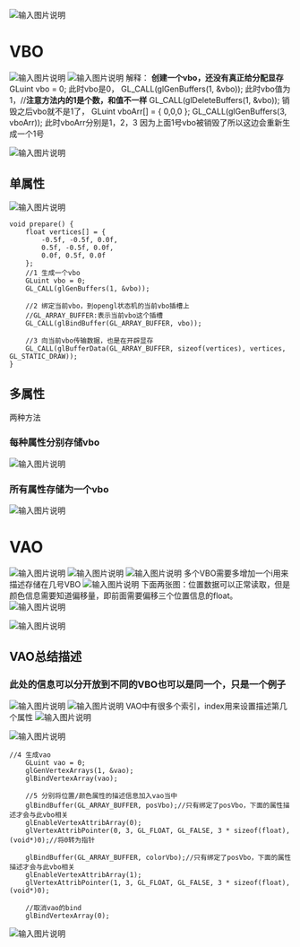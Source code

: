 ![输入图片说明](/imgs/2024-10-14/ckJoOAGeXvYbRpas.png)
# VBO
![输入图片说明](/imgs/2024-10-14/BV7yPQmKIr8AtKBf.png)
![输入图片说明](/imgs/2024-10-14/oc4XWzWYxZHbeDKC.png)
解释：
**创建一个vbo，还没有真正给分配显存**
GLuint vbo = 0;
此时vbo是0，
GL_CALL(glGenBuffers(1, &vbo));
此时vbo值为1，//**注意方法内的1是个数，和值不一样**
GL_CALL(glDeleteBuffers(1, &vbo));
销毁之后vbo就不是1了，
GLuint vboArr[] = { 0,0,0 };
GL_CALL(glGenBuffers(3, vboArr));
此时vboArr分别是1，2，3
因为上面1号vbo被销毁了所以这边会重新生成一个1号

![输入图片说明](/imgs/2024-10-15/FqvpJkOWIkLIPhhv.png)
##  单属性
![输入图片说明](/imgs/2024-10-15/VL3rESofMkzpPw2S.png)
```
void prepare() {
    float vertices[] = {
        -0.5f, -0.5f, 0.0f,
        0.5f, -0.5f, 0.0f,
        0.0f, 0.5f, 0.0f
    };
    //1 生成一个vbo
    GLuint vbo = 0;
    GL_CALL(glGenBuffers(1, &vbo));

    //2 绑定当前vbo，到opengl状态机的当前vbo插槽上
    //GL_ARRAY_BUFFER:表示当前vbo这个插槽
    GL_CALL(glBindBuffer(GL_ARRAY_BUFFER, vbo));

    //3 向当前vbo传输数据，也是在开辟显存
    GL_CALL(glBufferData(GL_ARRAY_BUFFER, sizeof(vertices), vertices, GL_STATIC_DRAW));
}
```
## 多属性
两种方法
### 每种属性分别存储vbo
![输入图片说明](/imgs/2024-10-15/lwo4fHrIqAZABURB.png)
### 所有属性存储为一个vbo
![输入图片说明](/imgs/2024-10-15/oDOMkK7aLkssQaCZ.png)
# VAO
![输入图片说明](/imgs/2024-10-15/dYhwYhWG9BFbFDwH.png)
![输入图片说明](/imgs/2024-10-15/DWMQvAWZoH1aSj1e.png)
![输入图片说明](/imgs/2024-10-15/CEMif7RVfrOkMZCt.png)
多个VBO需要多增加一个i用来描述存储在几号VBO
![输入图片说明](/imgs/2024-10-15/af8jRJMZUcXGMppq.png)
下面两张图：位置数据可以正常读取，但是颜色信息需要知道偏移量，即前面需要偏移三个位置信息的float。
![输入图片说明](/imgs/2024-10-15/A4sSvzt46Ds1vZPW.png)

![输入图片说明](/imgs/2024-10-15/zb0yhgD4Qte5js2m.png)
## VAO总结描述
### 此处的信息可以分开放到不同的VBO也可以是同一个，只是一个例子
![输入图片说明](/imgs/2024-10-15/MGtlV336Fb4m1ZrD.png)
![输入图片说明](/imgs/2024-10-15/etymHzpqTmBzwsxg.png)
VAO中有很多个索引，index用来设置描述第几个属性
![输入图片说明](/imgs/2024-10-15/fQVGGw1Fx359HKWc.png)

![输入图片说明](/imgs/2024-10-15/yTV90sL77pcvYVUz.png)
```
//4 生成vao
    GLuint vao = 0;
    glGenVertexArrays(1, &vao);
    glBindVertexArray(vao);

    //5 分别将位置/颜色属性的描述信息加入vao当中
    glBindBuffer(GL_ARRAY_BUFFER, posVbo);//只有绑定了posVbo，下面的属性描述才会与此vbo相关
    glEnableVertexAttribArray(0);
    glVertexAttribPointer(0, 3, GL_FLOAT, GL_FALSE, 3 * sizeof(float), (void*)0);//将0转为指针

    glBindBuffer(GL_ARRAY_BUFFER, colorVbo);//只有绑定了posVbo，下面的属性描述才会与此vbo相关
    glEnableVertexAttribArray(1);
    glVertexAttribPointer(1, 3, GL_FLOAT, GL_FALSE, 3 * sizeof(float), (void*)0);

    //取消vao的bind
    glBindVertexArray(0);
```
![输入图片说明](/imgs/2024-10-16/K3Pbtx4paikkVeUw.png)
<!--stackedit_data:
eyJoaXN0b3J5IjpbODA3NDM3OTY3LC03Mjg1MTA5NTEsLTg1Nz
c2MjA0MSwtNjYwMDQ1MjUzLC0xOTU4MTczMDg4LDU3NTc5MDY1
LC0xMTEwOTkzNDc1LC0xMDc1NTc1MDI5LDI3MzI0ODY0MCwxOT
I5OTI2OTU0LDgzNzkzMTI5LC01OTMzNDg4NDksLTExOTE0NDc4
OTcsLTE1MzYzNjY5NTQsNjY5NDMxMjE5LC0yMDg4NzQ2NjEyXX
0=
-->